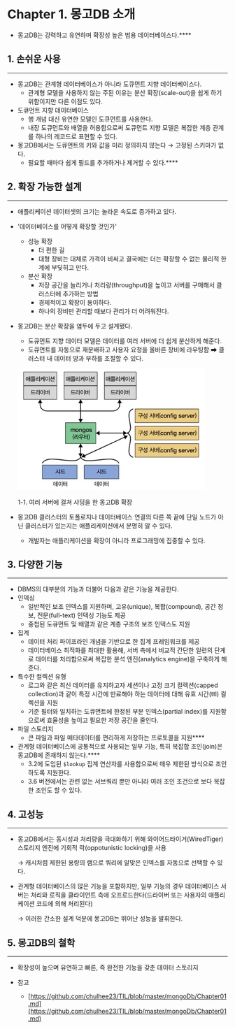 # Chapter 1. 몽고DB 소개

- 몽고DB는 강력하고 유연하며 확장성 높은 범용 데이터베이스다.****

## 1. 손쉬운 사용

---

- 몽고DB는 관계형 데이터베이스가 아니라 도큐먼트 지향 데이터베이스다.
    - 관계형 모델을 사용하지 않는 주된 이유는 분산 확장(scale-out)을 쉽게 하기 위함이지만 다른 이점도 있다.
- 도큐먼트 지향 데이터베이스
    - 행 개념 대신 유연한 모델인 도큐먼트를 사용한다.
    - 내장 도큐먼트와 배열을 허용함으로써 도큐먼트 지향 모델은 복잡한 계층 관계를 하나의 레코드로 표현할 수 있다.
- 몽고DB에서는 도큐먼트의 키와 값을 미리 정의하지 않는다 → 고정된 스키마가 없다.
    - 필요할 때마다 쉽게 필드를 추가하거나 제거할 수 있다.****

## 2. 확장 가능한 설계

---

- 애플리케이션 데이터셋의 크기는 놀라운 속도로 증가하고 있다.
- '데이터베이스를 어떻게 확장할 것인가'
    - 성능 확장
        - 더 편한 길
        - 대형 장비는 대체로 가격이 비싸고 결국에는 더는 확장할 수 없는 물리적 한계에 부딪히고 만다.
    - 분산 확장
        - 저장 공간을 늘리거나 처리량(throughput)을 높이고 서버를 구매해서 클러스터에 추가하는 방법
        - 경제적이고 확장이 용이하다.
        - 하나의 장비만 관리할 때보다 관리가 더 어려워진다.
- 몽고DB는 분산 확장을 염두에 두고 설계됐다.
    - 도큐먼트 지향 데이터 모델은 데이터를 여러 서버에 더 쉽게 분산하게 해준다.
    - 도큐먼트를 자동으로 재분배하고 사용자 요청을 올바른 장비에 라우팅함 ➡ 클러스터 내 데이터 양과 부하를 조절할 수 있다.
    
    ![1-1. 여러 서버에 걸쳐 샤딩을 한 몽고DB 확장](./image/1/Untitled.png)
    
    1-1. 여러 서버에 걸쳐 샤딩을 한 몽고DB 확장
    
- 몽고DB 클러스터의 토폴로지나 데이터베이스 연결의 다른 쪽 끝에 단일 노드가 아닌 클러스터가 있는지는 애플리케이션에서 분명히 알 수 있다.
    - 개발자는 애플리케이션을 확장이 아니라 프로그래밍에 집중할 수 있다.

## 3. 다양한 기능

---

- DBMS의 대부분의 기능과 더불어 다음과 같은 기능을 제공한다.
- 인덱싱
    - 일반적인 보조 인덱스를 지원하며, 고유(unique), 복합(compound), 공간 정보, 전문(full-text) 인덱싱 기능도 제공
    - 중첩된 도큐먼트 및 배열과 같은 계층 구조의 보조 인덱스도 지원
- 집계
    - 데이터 처리 파이프라인 개념을 기반으로 한 집계 프레임워크를 제공
    - 데이터베이스 최적화를 최대한 활용해, 서버 측에서 비교적 간단한 일련의 단계로 데이터를 처리함으로써 복잡한 분석 엔진(analytics engine)을 구축하게 해준다.
- 특수한 컬렉션 유형
    - 로그와 같은 최신 데이터를 유지하고자 세션이나 고정 크기 컬렉션(capped collection)과 같이 특정 시간에 만료해야 하는 데이터에 대해 유효 시간(ttl) 컬렉션을 지원
    - 기준 필터와 일치하는 도큐먼트에 한정된 부분 인덱스(partial index)를 지원함으로써 효율성을 높이고 필요한 저장 공간을 줄인다.
- 파일 스토리지
    - 큰 파일과 파일 메타데이터를 편리하게 저장하는 프로토콜을 지원****
- 관계형 데이터베이스에 공통적으로 사용되는 일부 기능, 특히 복잡합 조인(join)은 몽고DB에 존재하지 않는다.****
    - 3.2에 도입된 `$lookup` 집계 연산자를 사용함으로써 매우 제한된 방식으로 조인하도록 지원한다.
    - 3.6 버전에서는 관련 없는 서브쿼리 뿐만 아니라 여러 조인 조건으로 보다 복잡한 조인도 할 수 있다.

## 4. 고성능

---

- 몽고DB에서는 동시성과 처리량을 극대화하기 위해 와이어드타이거(WiredTiger) 스토리지 엔진에 기회적 락(oppotunistic locking)을 사용
    
    → 캐시처럼 제한된 용량의 램으로 쿼리에 알맞은 인덱스를 자동으로 선택할 수 있다.
    

- 관계형 데이터베이스의 많은 기능을 포함하지만, 일부 기능의 경우 데이터베이스 서버는 처리와 로직을 클라이언트 측에 오프로드한다(드라이버 또는 사용자의 애플리케이션 코드에 의해 처리된다)
    
    → 이러한 간소한 설계 덕분에 몽고DB는 뛰어난 성능을 발휘한다.
    

## 5. 몽고DB의 철학

---

- 확장성이 높으며 유연하고 빠른, 즉 완전한 기능을 갖춘 데이터 스토리지

- 참고
    - [https://github.com/chulhee23/TIL/blob/master/mongoDb/Chapter01.md](https://github.com/chulhee23/TIL/blob/master/mongoDb/Chapter01.md)
